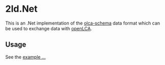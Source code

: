 # 2ld.Net
This is an .Net implementation of the [olca-schema](https://github.com/GreenDelta/olca-schema)
data format which can be used to exchange data with [openLCA](https://github.com/GreenDelta/olca-app).

## Usage
See the [example ...](./Src/openLCA.Schema.Example/Program.cs)
